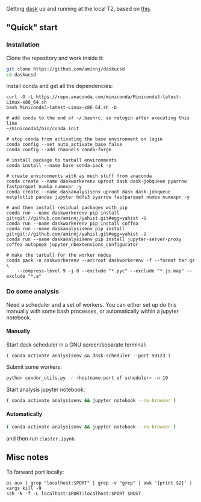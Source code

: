 Getting [dask](https://distributed.dask.org/en/latest/) up and running at the local T2, based on [this](https://github.com/aminnj/redis-htcondor).

## "Quick" start

### Installation

Clone the repository and work inside it:
```bash
git clone https://github.com/aminnj/daskucsd
cd daskucsd
```

Install conda and get all the dependencies:
```
curl -O -L https://repo.anaconda.com/miniconda/Miniconda3-latest-Linux-x86_64.sh
bash Miniconda3-latest-Linux-x86_64.sh -b 

# add conda to the end of ~/.bashrc, so relogin after executing this line
~/miniconda3/bin/conda init

# stop conda from activating the base environment on login
conda config --set auto_activate_base false
conda config --add channels conda-forge

# install package to tarball environments
conda install --name base conda-pack -y

# create environments with as much stuff from anaconda
conda create --name daskworkerenv uproot dask dask-jobqueue pyarrow fastparquet numba numexpr -y
conda create --name daskanalysisenv uproot dask dask-jobqueue matplotlib pandas jupyter hdfs3 pyarrow fastparquet numba numexpr -y

# and then install residual packages with pip
conda run --name daskworkerenv pip install git+git://github.com/aminnj/yahist.git#egg=yahist -U
conda run --name daskworkerenv pip install coffea
conda run --name daskanalysisenv pip install git+git://github.com/aminnj/yahist.git#egg=yahist -U
conda run --name daskanalysisenv pip install jupyter-server-proxy coffea autopep8 jupyter_nbextensions_configurator

# make the tarball for the worker nodes
conda pack -n daskworkerenv --arcroot daskworkerenv -f --format tar.gz \
    --compress-level 9 -j 8 --exclude "*.pyc" --exclude "*.js.map" --exclude "*.a"
```


### Do some analysis

Need a scheduler and a set of workers. You can either set up do this manually 
with some bash processes, or automatically within a jupyter notebook.

#### Manually

Start dask scheduler in a GNU screen/separate terminal:
```
( conda activate analysisenv && dask-scheduler --port 50123 )
```

Submit some workers:
```bash
python condor_utils.py -r <hostname:port of scheduler> -n 10
```

Start analysis jupyter notebook:
```bash
( conda activate analysisenv && jupyter notebook --no-browser )
```

#### Automatically

```bash
( conda activate analysisenv && jupyter notebook --no-browser )
```
and then run `cluster.ipynb`.

## Misc notes

To forward port locally:
```
ps aux | grep "localhost:$PORT" | grep -v "grep" | awk '{print $2}' | xargs kill -9
ssh -N -f -L localhost:$PORT:localhost:$PORT $HOST
```

